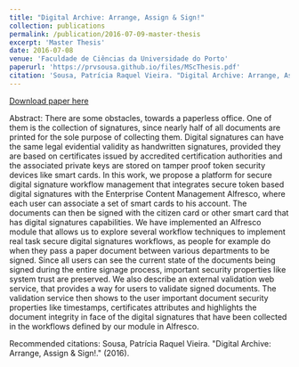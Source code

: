 ```yaml
---
title: "Digital Archive: Arrange, Assign & Sign!"
collection: publications
permalink: /publication/2016-07-09-master-thesis
excerpt: 'Master Thesis'
date: 2016-07-08
venue: 'Faculdade de Ciências da Universidade do Porto'
paperurl: 'https://prvsousa.github.io/files/MScThesis.pdf'
citation: 'Sousa, Patrícia Raquel Vieira. "Digital Archive: Arrange, Assign & Sign!." (2016).'
---
```


[Download paper here](https://prvsousa.github.io/files/MScThesis.pdf)

Abstract:
There are some obstacles, towards a paperless office. One of them is the collection of signatures, since nearly half of all documents are printed for the sole purpose of collecting them. Digital signatures can have the same legal evidential validity as handwritten signatures, provided they are based on certificates issued by accredited certification authorities and the associated private keys are stored on tamper proof token security devices like smart cards. In this work, we propose a platform for secure digital signature workflow management that integrates secure token based digital signatures with the Enterprise Content Management Alfresco, where each user can associate a set of smart cards to his account. The documents can then be signed with the citizen card or other smart card that has digital signatures capabilities. We have implemented an Alfresco module that allows us to explore several workflow techniques to implement real task secure digital signatures workflows, as people for example do when they pass a paper document between various departments to be signed. Since all users can see the current state of the documents being signed during the entire signage process, important security properties like system trust are preserved. We also describe an external validation web service, that provides a way for users to validate signed documents. The validation service then shows to the user important document security properties like timestamps, certificates attributes and highlights the document integrity in face of the digital signatures that have been collected in the workflows defined by our module in Alfresco.

Recommended citations: Sousa, Patrícia Raquel Vieira. "Digital Archive: Arrange, Assign & Sign!." (2016).